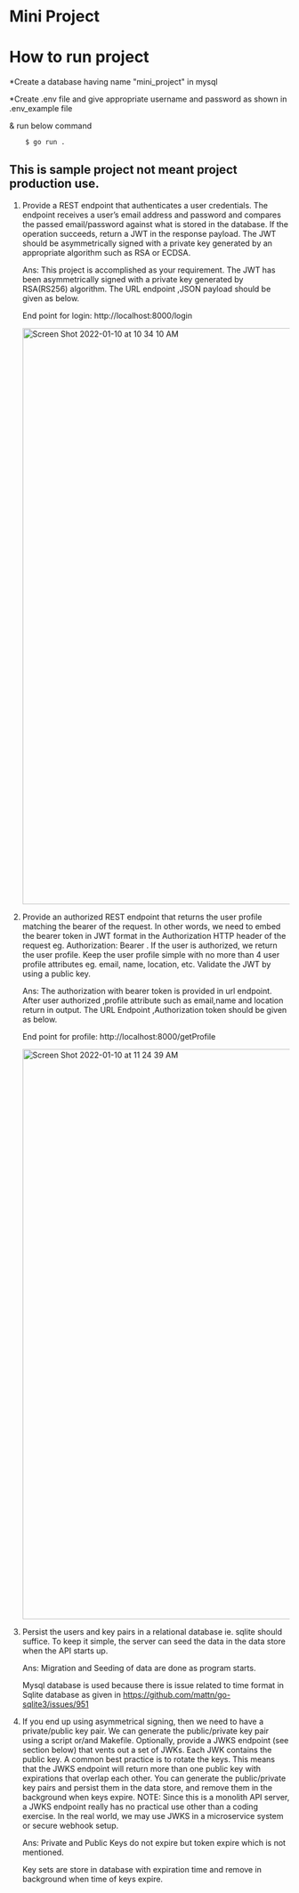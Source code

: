 # Mini Project

# How to run project
*Create a database having name "mini_project" in mysql

*Create .env file and give appropriate username and password as shown in .env_example file

& run below command 

```bash 
    $ go run .
```


## This is sample project not meant project production use.

1. Provide a REST endpoint that authenticates a user credentials. The endpoint receives a user’s email address and password and compares the passed email/password against what is stored in the database. If the operation succeeds, return a JWT in the response payload. The JWT should be asymmetrically signed with a private key generated by an appropriate algorithm such as RSA or ECDSA.

    Ans: This project is accomplished as your requirement. The JWT has been asymmetrically signed with a private key generated by RSA(RS256) algorithm. 
    The URL endpoint ,JSON payload should be given as below.

    End point for login: http://localhost:8000/login
    
    <img width="1035" alt="Screen Shot 2022-01-10 at 10 34 10 AM" src="https://user-images.githubusercontent.com/40686007/148736804-22e96598-19ff-47ce-958d-b077161267e2.png">



2. Provide an authorized REST endpoint that returns the user profile matching the bearer of the request. In other words, we need to embed the bearer token in JWT format in the Authorization HTTP header of the request eg. Authorization: Bearer <JWT here>. If the user is authorized, we return the user profile. Keep the user profile simple with no more than 4 user profile attributes eg. email, name, location, etc. Validate the JWT by using a public key.
   
    Ans: The authorization with bearer token is provided in url endpoint. 
    After user authorized ,profile attribute such as email,name and location return in output.
    The URL Endpoint ,Authorization token should be given as below. 
    
    End point for profile: http://localhost:8000/getProfile    
    
    <img width="1024" alt="Screen Shot 2022-01-10 at 11 24 39 AM" src="https://user-images.githubusercontent.com/40686007/148722531-4de5049d-f172-4621-8cd1-211dec351f29.png">

    
    
3. Persist the users and key pairs in a relational database ie. sqlite should suffice. To keep it simple, the server can seed the data in the data store when the API starts up.
    
    Ans: Migration and Seeding of data are done as program starts.
    
    Mysql database is used because there is issue related to time format in Sqlite database as given in https://github.com/mattn/go-sqlite3/issues/951


4. If you end up using asymmetrical signing, then we need to have a private/public key pair. We can generate the public/private key pair using a script or/and Makefile. Optionally, provide a JWKS endpoint (see section below) that vents out a set of JWKs. Each JWK contains the public key. A common best practice is to rotate the keys. This means that the JWKS endpoint will return more than one public key with expirations that overlap each other. You can generate the public/private key pairs and persist them in the data store, and remove them in the background when keys expire. NOTE: Since this is a monolith API server, a JWKS endpoint really has no practical use other than a coding exercise. In the real world, we may use JWKS in a microservice system or secure webhook setup.
    
    Ans: Private and Public Keys do not expire but token expire which is not mentioned.
    
    Key sets are store in database with expiration time and remove in background when time of keys expire.
